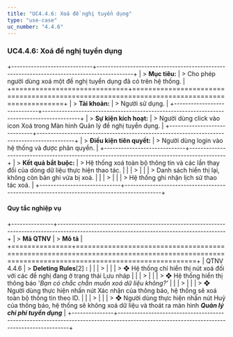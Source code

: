 ```yaml
---
title: "UC4.4.6: Xoá đề nghị tuyển dụng"
type: "use-case"
uc_number: "4.4.6"
---
```


### UC4.4.6: Xoá đề nghị tuyển dụng

+-----------------------------+-------------------------------------------------------------------------------------------+
| > **Mục tiêu:**             | > Cho phép người dùng xoá một đề nghị tuyển dụng đã có trên hệ thống.                     |
+=============================+===========================================================================================+
| > **Tài khoản:**            | > Người sử dụng.                                                                          |
+-----------------------------+-------------------------------------------------------------------------------------------+
| > **Sự kiện kích hoạt:**    | > Người dùng click vào icon Xoá trong Màn hình Quản lý đề nghị tuyển dụng.                |
+-----------------------------+-------------------------------------------------------------------------------------------+
| > **Điều kiện tiên quyết:** | > Người dùng login vào hệ thống và được phân quyền.                                       |
+-----------------------------+-------------------------------------------------------------------------------------------+
| > **Kết quả bắt buộc:**     | > Hệ thống xoá toàn bộ thông tin và các lần thay đổi của dòng dữ liệu thực hiện thao tác. |
|                             | >                                                                                         |
|                             | > Danh sách hiển thị lại, không còn bản ghi vừa bị xoá.                                   |
|                             | >                                                                                         |
|                             | > Hệ thống ghi nhận lịch sử thao tác xoá.                                                 |
+-----------------------------+-------------------------------------------------------------------------------------------+

####  Quy tắc nghiệp vụ

+---------------+------------------------------------------------------------------------------------------------------------------------------------------+
| > **Mã QTNV** | > **Mô tả**                                                                                                                              |
+===============+==========================================================================================================================================+
| QTNV 4.4.6    | > **Deleting Rules**\[2\] **:**                                                                                                          |
|               | >                                                                                                                                        |
|               | > ❖ Hệ thống chỉ hiển thị nút xoá đối với các đề nghị đang ở trạng thái Lưu nháp                                                         |
|               | >                                                                                                                                        |
|               | > ❖ Hệ thống hiển thị thông báo '*Bạn có chắc chắn muốn xoá dữ liệu không?'*                                                             |
|               | >                                                                                                                                        |
|               | > ❖ Người dùng thực hiện nhấn nút Xác nhận của thông báo, hệ thống sẽ xoá toàn bộ thông tin theo ID.                                     |
|               | >                                                                                                                                        |
|               | > ❖ Người dùng thực hiện nhấn nút Huỷ của thông báo, hệ thống sẽ không xoá dữ liệu và thoát ra màn hình ***Quản lý chi phí tuyển dụng*** |
+---------------+------------------------------------------------------------------------------------------------------------------------------------------+
